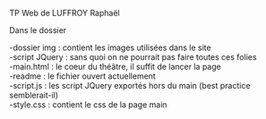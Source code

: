 TP Web de LUFFROY Raphaël

Dans le dossier

-dossier img : contient les images utilisées dans le site  
-script JQuery : sans quoi on ne pourrait pas faire toutes ces folies  
-main.html : le coeur du théâtre, il suffit de lancer la page  
-readme : le fichier ouvert actuellement  
-script.js : les script JQuery exportés hors du main (best practice semblerait-il)  
-style.css : contient le css de la page main  
